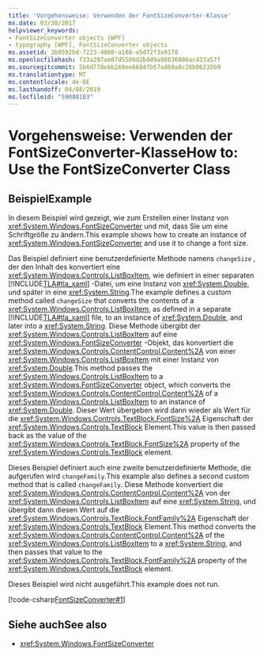 ```yaml
---
title: 'Vorgehensweise: Verwenden der FontSizeConverter-Klasse'
ms.date: 03/30/2017
helpviewer_keywords:
- FontSizeConverter objects [WPF]
- typography [WPF], FontSizeConverter objects
ms.assetid: 3b0592bd-7223-4860-a108-a5d72f3a9178
ms.openlocfilehash: f33a297ae07d5509d2b4d9a98636086ac433a57f
ms.sourcegitcommit: 5b6d778ebb269ee6684fb57ad69a8c28b06235b9
ms.translationtype: MT
ms.contentlocale: de-DE
ms.lasthandoff: 04/08/2019
ms.locfileid: "59088183"
---
```

# <a name="how-to-use-the-fontsizeconverter-class"></a><span data-ttu-id="69d35-102">Vorgehensweise: Verwenden der FontSizeConverter-Klasse</span><span class="sxs-lookup"><span data-stu-id="69d35-102">How to: Use the FontSizeConverter Class</span></span>
## <a name="example"></a><span data-ttu-id="69d35-103">Beispiel</span><span class="sxs-lookup"><span data-stu-id="69d35-103">Example</span></span>  
 <span data-ttu-id="69d35-104">In diesem Beispiel wird gezeigt, wie zum Erstellen einer Instanz von <xref:System.Windows.FontSizeConverter> und mit, dass Sie um eine Schriftgröße zu ändern.</span><span class="sxs-lookup"><span data-stu-id="69d35-104">This example shows how to create an instance of <xref:System.Windows.FontSizeConverter> and use it to change a font size.</span></span>  
  
 <span data-ttu-id="69d35-105">Das Beispiel definiert eine benutzerdefinierte Methode namens `changeSize` , der den Inhalt des konvertiert eine <xref:System.Windows.Controls.ListBoxItem>, wie definiert in einer separaten [!INCLUDE[TLA#tla_xaml](../../../../includes/tlasharptla-xaml-md.md)] -Datei, um eine Instanz von <xref:System.Double>, und später in eine <xref:System.String>.</span><span class="sxs-lookup"><span data-stu-id="69d35-105">The example defines a custom method called `changeSize` that converts the contents of a <xref:System.Windows.Controls.ListBoxItem>, as defined in a separate [!INCLUDE[TLA#tla_xaml](../../../../includes/tlasharptla-xaml-md.md)] file, to an instance of <xref:System.Double>, and later into a <xref:System.String>.</span></span> <span data-ttu-id="69d35-106">Diese Methode übergibt der <xref:System.Windows.Controls.ListBoxItem> auf eine <xref:System.Windows.FontSizeConverter> -Objekt, das konvertiert die <xref:System.Windows.Controls.ContentControl.Content%2A> von einer <xref:System.Windows.Controls.ListBoxItem> mit einer Instanz von <xref:System.Double>.</span><span class="sxs-lookup"><span data-stu-id="69d35-106">This method passes the <xref:System.Windows.Controls.ListBoxItem> to a <xref:System.Windows.FontSizeConverter> object, which converts the <xref:System.Windows.Controls.ContentControl.Content%2A> of a <xref:System.Windows.Controls.ListBoxItem> to an instance of <xref:System.Double>.</span></span> <span data-ttu-id="69d35-107">Dieser Wert übergeben wird dann wieder als Wert für die <xref:System.Windows.Controls.TextBlock.FontSize%2A> Eigenschaft der <xref:System.Windows.Controls.TextBlock> Element.</span><span class="sxs-lookup"><span data-stu-id="69d35-107">This value is then passed back as the value of the <xref:System.Windows.Controls.TextBlock.FontSize%2A> property of the <xref:System.Windows.Controls.TextBlock> element.</span></span>  
  
 <span data-ttu-id="69d35-108">Dieses Beispiel definiert auch eine zweite benutzerdefinierte Methode, die aufgerufen wird `changeFamily`.</span><span class="sxs-lookup"><span data-stu-id="69d35-108">This example also defines a second custom method that is called `changeFamily`.</span></span> <span data-ttu-id="69d35-109">Diese Methode konvertiert die <xref:System.Windows.Controls.ContentControl.Content%2A> von der <xref:System.Windows.Controls.ListBoxItem> auf eine <xref:System.String>, und übergibt dann diesen Wert auf die <xref:System.Windows.Controls.TextBlock.FontFamily%2A> Eigenschaft der <xref:System.Windows.Controls.TextBlock> Element.</span><span class="sxs-lookup"><span data-stu-id="69d35-109">This method converts the <xref:System.Windows.Controls.ContentControl.Content%2A> of the <xref:System.Windows.Controls.ListBoxItem> to a <xref:System.String>, and then passes that value to the <xref:System.Windows.Controls.TextBlock.FontFamily%2A> property of the <xref:System.Windows.Controls.TextBlock> element.</span></span>  
  
 <span data-ttu-id="69d35-110">Dieses Beispiel wird nicht ausgeführt.</span><span class="sxs-lookup"><span data-stu-id="69d35-110">This example does not run.</span></span>  
  
 [!code-csharp[FontSizeConverter#1](~/samples/snippets/csharp/VS_Snippets_Wpf/FontSizeConverter/CSharp/Window1.xaml.cs#1)]  
  
## <a name="see-also"></a><span data-ttu-id="69d35-111">Siehe auch</span><span class="sxs-lookup"><span data-stu-id="69d35-111">See also</span></span>

- <xref:System.Windows.FontSizeConverter>
